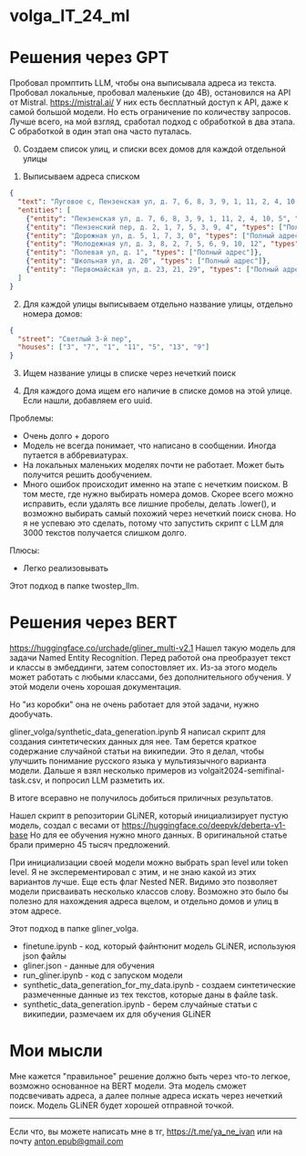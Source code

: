 # volga_IT_24_ml

# Решения через GPT
Пробовал промптить LLM, чтобы она выписывала адреса из текста. 
Пробовал локальные, пробовал маленькие (до 4B), остановился на API от Mistral. 
https://mistral.ai/
У них есть бесплатный доступ к API, даже к самой большой модели. Но есть ограничение по количеству запросов. 
Лучше всего, на мой взгляд, сработал подход с обработкой в два этапа. С обработкой в один этап она часто путалась. 

0) Создаем список улиц, и списки всех домов для каждой отдельной улицы

1) Выписываем адреса списком

```json
{
  "text": "Луговое с, Пензенская ул, д. 7, 6, 8, 3, 9, 1, 11, 2, 4, 10, 5 Луговое с, Пензенский пер, д. 2, 1, 7, 5, 3, 9, 4 Луговое с, Дорожная ул, д. 5, 1, 7, 3, 0 Луговое с, Молодежная ул, д. 3, 8, 2, 7, 5, 6, 9, 10, 12 Луговое с, Полевая ул, д. 1 Луговое с, Школьная ул, д. 20 Луговое с, Первомайская ул, д. 23, 21, 29",
  "entities": [
    {"entity": "Пензенская ул, д. 7, 6, 8, 3, 9, 1, 11, 2, 4, 10, 5", "types": ["Полный адрес"]},
    {"entity": "Пензенский пер, д. 2, 1, 7, 5, 3, 9, 4", "types": ["Полный адрес"]},
    {"entity": "Дорожная ул, д. 5, 1, 7, 3, 0", "types": ["Полный адрес"]},
    {"entity": "Молодежная ул, д. 3, 8, 2, 7, 5, 6, 9, 10, 12", "types": ["Полный адрес"]},
    {"entity": "Полевая ул, д. 1", "types": ["Полный адрес"]},
    {"entity": "Школьная ул, д. 20", "types": ["Полный адрес"]},
    {"entity": "Первомайская ул, д. 23, 21, 29", "types": ["Полный адрес"]}
  ]
}
```

2) Для каждой улицы выписываем отдельно название улицы, отдельно номера домов:
```json
{
  "street": "Светлый 3-й пер",
  "houses": ["3", "7", "1", "11", "5", "13", "9"]
}
```

3) Ищем название улицы в списке через нечеткий поиск

4) Для каждого дома ищем его наличие в списке домов на этой улице. Если нашли, добавляем его uuid. 

Проблемы:
* Очень долго + дорого
* Модель не всегда понимает, что написано в сообщении. Иногда путается в аббревиатурах. 
* На локальных маленьких моделях почти не работает. Может быть получится решить дообучением. 
* Много ошибок происходит именно на этапе с нечетким поиском. В том месте, где нужно выбирать номера домов. Скорее всего можно исправить, если удалять все лишние пробелы, делать .lower(), и возможно выбирать самый похожий через нечеткий поиск снова. Но я не успеваю это сделать, потому что запустить скрипт с LLM для 3000 текстов получается слишком долго. 

Плюсы:
* Легко реализовывать

Этот подход в папке twostep_llm. 



# Решения через BERT

https://huggingface.co/urchade/gliner_multi-v2.1
Нашел такую модель для задачи Named Entity Recognition. Перед работой она преобразует текст и классы в эмбеддинги, затем сопостовляет их. Из-за этого модель может работать с любыми классами, без дополнительного обучения. 
У этой модели очень хорошая документация. 

Но "из коробки" она не очень работает для этой задачи, нужно дообучать. 

gliner_volga/synthetic_data_generation.ipynb
Я написал скрипт для создания синтетических данных для нее. Там берется краткое содержание случайной статьи на википедии. Это я делал, чтобы улучшить понимание русского языка у мультиязычного варианта модели. 
Дальше я взял несколько примеров из volgait2024-semifinal-task.csv, и попросил LLM разметить их. 

В итоге всеравно не получилось добиться приличных результатов. 

Нашел скрипт в репозитории GLiNER, который инициализирует пустую модель, создал с весами от 
https://huggingface.co/deepvk/deberta-v1-base
Но для ее обучения нужно много данных. В оригинальной статье брали примерно 45 тысяч предложений. 

При инициализации своей модели можно выбрать span level или token level. Я не эксперементировал с этим, и не знаю какой из этих вариантов лучше. 
Еще есть флаг Nested NER. Видимо это позволяет модели присваивать несколько классов слову. Возможно это было бы полезно для нахождения адреса вцелом, и отдельно домов и улиц в этом адресе. 

Этот подход в папке gliner_volga.
* finetune.ipynb - код, который файнтюнит модель GLiNER, используюя json файлы
* gliner.json - данные для обучения
* run_gliner.ipynb - код с запуском модели
* synthetic_data_generation_for_my_data.ipynb - создаем синтетические размеченные данные из тех текстов, которые даны в файле task.
* synthetic_data_generation.ipynb - берем случайные статьи с википедии, размечаем их для обучения GLiNER

# Мои мысли
Мне кажется "правильное" решение должно быть через что-то легкое, возможно основанное на BERT модели. 
Эта модель сможет подсвечивать адреса, а далее полные адреса искать через нечеткий поиск. 
Модель GLiNER будет хорошей отправной точкой. 

---

Если что, вы можете написать мне в тг, https://t.me/ya_ne_ivan 
или на почту anton.epub@gmail.com